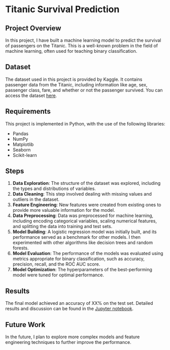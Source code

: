 # Titanic Survival Prediction

## Project Overview

In this project, I have built a machine learning model to predict the survival of passengers on the Titanic. This is a well-known problem in the field of machine learning, often used for teaching binary classification.

## Dataset

The dataset used in this project is provided by Kaggle. It contains passenger data from the Titanic, including information like age, sex, passenger class, fare, and whether or not the passenger survived. You can access the dataset [here](https://www.kaggle.com/c/titanic/data).

## Requirements

This project is implemented in Python, with the use of the following libraries:

- Pandas
- NumPy
- Matplotlib
- Seaborn
- Scikit-learn

## Steps

1. **Data Exploration**: The structure of the dataset was explored, including the types and distributions of variables.
2. **Data Cleaning**: This step involved dealing with missing values and outliers in the dataset.
3. **Feature Engineering**: New features were created from existing ones to provide more valuable information for the model.
4. **Data Preprocessing**: Data was preprocessed for machine learning, including encoding categorical variables, scaling numerical features, and splitting the data into training and test sets.
5. **Model Building**: A logistic regression model was initially built, and its performance served as a benchmark for other models. I then experimented with other algorithms like decision trees and random forests.
6. **Model Evaluation**: The performance of the models was evaluated using metrics appropriate for binary classification, such as accuracy, precision, recall, and the ROC AUC score.
7. **Model Optimization**: The hyperparameters of the best-performing model were tuned for optimal performance.

## Results

The final model achieved an accuracy of XX% on the test set. Detailed results and discussion can be found in the [Jupyter notebook](link-to-notebook).

## Future Work

In the future, I plan to explore more complex models and feature engineering techniques to further improve the performance.
